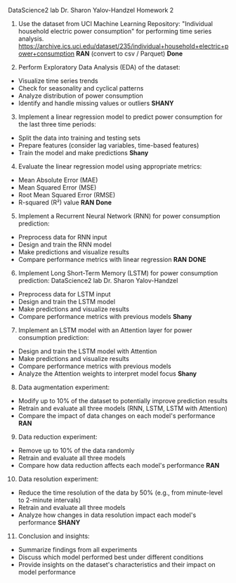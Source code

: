 DataScience2 lab
Dr. Sharon Yalov-Handzel
Homework 2

1. Use the dataset from UCI Machine Learning Repository: "Individual household electric
   power consumption" for performing time series analysis.
   https://archive.ics.uci.edu/dataset/235/individual+household+electric+power+consumption
   **RAN** (convert to csv / Parquet) **Done**

2. Perform Exploratory Data Analysis (EDA) of the dataset:

- Visualize time series trends
- Check for seasonality and cyclical patterns
- Analyze distribution of power consumption
- Identify and handle missing values or outliers
  **SHANY**

3. Implement a linear regression model to predict power consumption for the last three time
   periods:

- Split the data into training and testing sets
- Prepare features (consider lag variables, time-based features)
- Train the model and make predictions
  **Shany**

4. Evaluate the linear regression model using appropriate metrics:

- Mean Absolute Error (MAE)
- Mean Squared Error (MSE)
- Root Mean Squared Error (RMSE)
- R-squared (R²) value
  **RAN** **Done**

5. Implement a Recurrent Neural Network (RNN) for power consumption prediction:

- Preprocess data for RNN input
- Design and train the RNN model
- Make predictions and visualize results
- Compare performance metrics with linear regression
  **RAN** **DONE**

6. Implement Long Short-Term Memory (LSTM) for power consumption prediction:
   DataScience2 lab
   Dr. Sharon Yalov-Handzel

- Preprocess data for LSTM input
- Design and train the LSTM model
- Make predictions and visualize results
- Compare performance metrics with previous models
  **Shany**

7. Implement an LSTM model with an Attention layer for power consumption prediction:

- Design and train the LSTM model with Attention
- Make predictions and visualize results
- Compare performance metrics with previous models
- Analyze the Attention weights to interpret model focus
  **Shany**

8. Data augmentation experiment:

- Modify up to 10% of the dataset to potentially improve prediction results
- Retrain and evaluate all three models (RNN, LSTM, LSTM with Attention)
- Compare the impact of data changes on each model's performance
  **RAN**

9. Data reduction experiment:

- Remove up to 10% of the data randomly
- Retrain and evaluate all three models
- Compare how data reduction affects each model's performance
  **RAN**

10. Data resolution experiment:

- Reduce the time resolution of the data by 50% (e.g., from minute-level to 2-minute
  intervals)
- Retrain and evaluate all three models
- Analyze how changes in data resolution impact each model's performance
  **SHANY**

11. Conclusion and insights:

- Summarize findings from all experiments
- Discuss which model performed best under different conditions
- Provide insights on the dataset's characteristics and their impact on model performance
